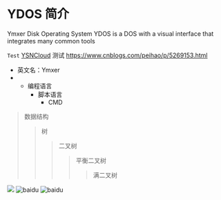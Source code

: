 # YDOS 简介
Ymxer Disk Operating System
YDOS is a DOS with a visual interface that integrates many common tools

`Test`
[YSNCloud](http://pan.ymxer.com) 
测试
https://www.cnblogs.com/peihao/p/5269153.html
* 英文名：Ymxer
* * 编程语言  
    * 脚本语言  
        * CMD
        
>数据结构  
>>树  
>>>二叉树  
>>>>平衡二叉树  
>>>>>满二叉树
  
 ![](https://pan.ymxer.com/f/PeGSN/6dfe5665558563aa4e9a07b1cc5b6825.jpg)
![baidu](http://www.baidu.com/img/bdlogo.gif)
![baidu](http://www.baidu.com/img/bdlogo.gif "百度logo") 
